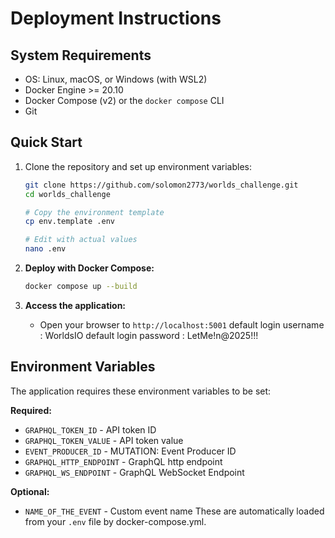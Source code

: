 # Deployment Instructions

## System Requirements
- OS: Linux, macOS, or Windows (with WSL2)
- Docker Engine >= 20.10
- Docker Compose (v2) or the `docker compose` CLI
- Git


## Quick Start

1. Clone the repository and set up environment variables:
   ```bash
   git clone https://github.com/solomon2773/worlds_challenge.git
   cd worlds_challenge
   
   # Copy the environment template
   cp env.template .env
   
   # Edit with actual values
   nano .env
   ```

2. **Deploy with Docker Compose:**
   ```bash
   docker compose up --build
   ```

3. **Access the application:**
   - Open your browser to `http://localhost:5001`
     default login username : WorldsIO
     default login password : LetMe!n@2025!!!

## Environment Variables

The application requires these environment variables to be set:

**Required:**
- `GRAPHQL_TOKEN_ID` -  API token ID
- `GRAPHQL_TOKEN_VALUE` - API token value  
- `EVENT_PRODUCER_ID` - MUTATION: Event Producer ID
- `GRAPHQL_HTTP_ENDPOINT` - GraphQL http endpoint
- `GRAPHQL_WS_ENDPOINT` - GraphQL WebSocket Endpoint


**Optional:**
- `NAME_OF_THE_EVENT` - Custom event name 
These are automatically loaded from your `.env` file by docker-compose.yml.

